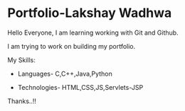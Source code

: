 # Portfolio-Lakshay Wadhwa
Hello Everyone, I am learning working with Git and Github.

I am trying to work on building my portfolio.

My Skills:

* Languages- C,C++,Java,Python

* Technologies- HTML,CSS,JS,Servlets-JSP

Thanks..!!